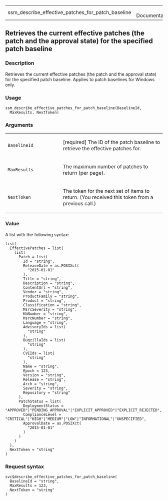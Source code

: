 <table style="width: 100%;">
<tbody>
<tr class="odd">
<td>ssm_describe_effective_patches_for_patch_baseline</td>
<td style="text-align: right;">R Documentation</td>
</tr>
</tbody>
</table>

## Retrieves the current effective patches (the patch and the approval state) for the specified patch baseline

### Description

Retrieves the current effective patches (the patch and the approval
state) for the specified patch baseline. Applies to patch baselines for
Windows only.

### Usage

    ssm_describe_effective_patches_for_patch_baseline(BaselineId,
      MaxResults, NextToken)

### Arguments

<table>
<colgroup>
<col style="width: 35%" />
<col style="width: 65%" />
</colgroup>
<tbody>
<tr class="odd">
<td><code
id="ssm_describe_effective_patches_for_patch_baseline_:_BaselineId">BaselineId</code></td>
<td><p>[required] The ID of the patch baseline to retrieve the effective
patches for.</p></td>
</tr>
<tr class="even">
<td><code
id="ssm_describe_effective_patches_for_patch_baseline_:_MaxResults">MaxResults</code></td>
<td><p>The maximum number of patches to return (per page).</p></td>
</tr>
<tr class="odd">
<td><code
id="ssm_describe_effective_patches_for_patch_baseline_:_NextToken">NextToken</code></td>
<td><p>The token for the next set of items to return. (You received this
token from a previous call.)</p></td>
</tr>
</tbody>
</table>

### Value

A list with the following syntax:

    list(
      EffectivePatches = list(
        list(
          Patch = list(
            Id = "string",
            ReleaseDate = as.POSIXct(
              "2015-01-01"
            ),
            Title = "string",
            Description = "string",
            ContentUrl = "string",
            Vendor = "string",
            ProductFamily = "string",
            Product = "string",
            Classification = "string",
            MsrcSeverity = "string",
            KbNumber = "string",
            MsrcNumber = "string",
            Language = "string",
            AdvisoryIds = list(
              "string"
            ),
            BugzillaIds = list(
              "string"
            ),
            CVEIds = list(
              "string"
            ),
            Name = "string",
            Epoch = 123,
            Version = "string",
            Release = "string",
            Arch = "string",
            Severity = "string",
            Repository = "string"
          ),
          PatchStatus = list(
            DeploymentStatus = "APPROVED"|"PENDING_APPROVAL"|"EXPLICIT_APPROVED"|"EXPLICIT_REJECTED",
            ComplianceLevel = "CRITICAL"|"HIGH"|"MEDIUM"|"LOW"|"INFORMATIONAL"|"UNSPECIFIED",
            ApprovalDate = as.POSIXct(
              "2015-01-01"
            )
          )
        )
      ),
      NextToken = "string"
    )

### Request syntax

    svc$describe_effective_patches_for_patch_baseline(
      BaselineId = "string",
      MaxResults = 123,
      NextToken = "string"
    )
